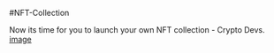 #NFT-Collection

Now its time for you to launch your own NFT collection - Crypto Devs.
[image](https://user-images.githubusercontent.com/87749337/165504742-7008c673-412f-4248-8378-2eeda16fdfd9.png)

